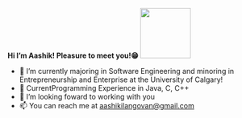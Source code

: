 
**Hi I’m Aashik! Pleasure to meet you!😁**
<img src="https://thumbs.gfycat.com/MintyAnyGrouse-max-1mb.gif" width="100" height="100"/> 
- 👀 I’m currently majoring in Software Engineering and minoring in Entrepreneurship and Enterprise at the University of Calgary!
- 🌱 CurrentProgramming Experience in Java, C, C++
- 💞️ I’m looking foward to working with you
- 📫 You can reach me at aashikilangovan@gmail.com


<!---
aashikilangovan/aashikilangovan is a ✨ special ✨ repository because its `README.md` (this file) appears on your GitHub profile.
You can click the Preview link to take a look at your changes.
--->
